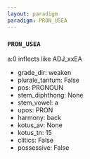 ```yaml
---
layout: paradigm
paradigm: PRON_USEA
---
```

### ` PRON_USEA `

a:0 inflects like ADJ_xxEA
* grade_dir: weaken
* plurale_tantum: False
* pos: PRONOUN
* stem_diphthong: None
* stem_vowel: a
* upos: PRON
* harmony: back
* kotus_av: None
* kotus_tn: 15
* clitics: False
* possessive: False
